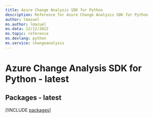 ```yaml
---
title: Azure Change Analysis SDK for Python
description: Reference for Azure Change Analysis SDK for Python
author: lmazuel
ms.author: lmazuel
ms.data: 12/12/2022
ms.topic: reference
ms.devlang: python
ms.service: changeanalysis
---
```

# Azure Change Analysis SDK for Python - latest
## Packages - latest
[!INCLUDE [packages](change-analysis-index.md)]